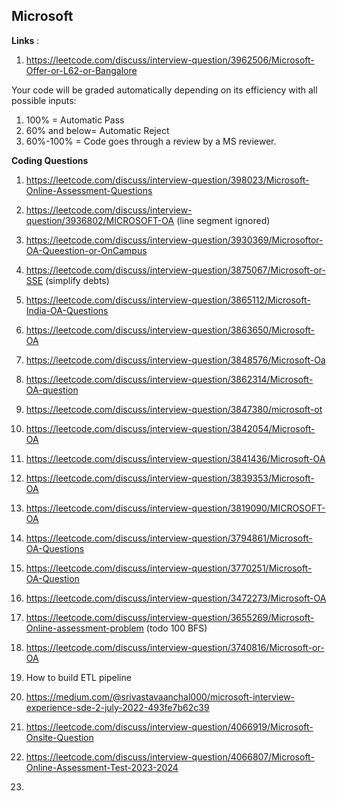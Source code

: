 ## Microsoft 

**Links** : 
1. https://leetcode.com/discuss/interview-question/3962506/Microsoft-Offer-or-L62-or-Bangalore

Your code will be graded automatically depending on its efficiency with all possible inputs:
1. 100% = Automatic Pass
2. 60% and below= Automatic Reject
3. 60%-100% = Code goes through a review by a MS reviewer. 


**Coding Questions**
1. https://leetcode.com/discuss/interview-question/398023/Microsoft-Online-Assessment-Questions 
2. https://leetcode.com/discuss/interview-question/3936802/MICROSOFT-OA (line segment ignored)
3. https://leetcode.com/discuss/interview-question/3930369/Microsoftor-OA-Queestion-or-OnCampus
4. https://leetcode.com/discuss/interview-question/3875067/Microsoft-or-SSE (simplify debts)
5. https://leetcode.com/discuss/interview-question/3865112/Microsoft-India-OA-Questions 
6. https://leetcode.com/discuss/interview-question/3863650/Microsoft-OA
7. https://leetcode.com/discuss/interview-question/3848576/Microsoft-Oa
8. https://leetcode.com/discuss/interview-question/3862314/Microsoft-OA-question
9. https://leetcode.com/discuss/interview-question/3847380/microsoft-ot
10. https://leetcode.com/discuss/interview-question/3842054/Microsoft-OA
11. https://leetcode.com/discuss/interview-question/3841436/Microsoft-OA 
12. https://leetcode.com/discuss/interview-question/3839353/Microsoft-OA
13. https://leetcode.com/discuss/interview-question/3819090/MICROSOFT-OA
14. https://leetcode.com/discuss/interview-question/3794861/Microsoft-OA-Questions
15. https://leetcode.com/discuss/interview-question/3770251/Microsoft-OA-Question
16. https://leetcode.com/discuss/interview-question/3472273/Microsoft-OA
17. https://leetcode.com/discuss/interview-question/3655269/Microsoft-Online-assessment-problem (todo 100 BFS)
18. https://leetcode.com/discuss/interview-question/3740816/Microsoft-or-OA
 
1. How to build ETL pipeline

1. https://medium.com/@srivastavaanchal000/microsoft-interview-experience-sde-2-july-2022-493fe7b62c39
2. https://leetcode.com/discuss/interview-question/4066919/Microsoft-Onsite-Question
3. https://leetcode.com/discuss/interview-question/4066807/Microsoft-Online-Assessment-Test-2023-2024
4. 
